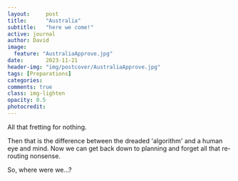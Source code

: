 ```yaml
---
layout:     post
title:      "Australia"
subtitle:   "here we come!"
active: journal
author: David
image:
  feature: "AustraliaApprove.jpg"
date:       2023-11-21 
header-img: "img/postcover/AustraliaApprove.jpg"
tags: [Preparations]
categories: 
comments: true
class: img-lighten 
opacity: 0.5
photocredit:
---
```


All that fretting for nothing.

Then that is the difference between the dreaded 'algorithm' and a human eye and mind. Now we can get back down to planning and forget all that re-routing nonsense. 

So, where were we...?

